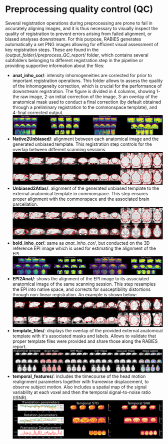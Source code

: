 # Preprocessing quality control (QC)

Several registration operations during preprocessing are prone to fail in accurately aligning images, and it is thus necessary to visually inspect the quality of registration to prevent errors arising from failed alignment, or biased analyses downstream. For this purpose, RABIES generates automatically a set PNG images allowing for efficient visual assessment of key registration steps. These are found in the *{output_folder}/preprocess_QC_report/* folder, which contains several subfolders belonging to different registration step in the pipeline or providing supportive information about the files:

- **anat_inho_cor/**: intensity inhomogeneities are corrected for prior to important registration operations. This folder allows to assess the quality of the inhomogeneity correction, which is crucial for the performance of downstream registration. The figure is divided in 4 columns, showing 1-the raw image, 2-an initial correction of the image, 3-an overlay of the anatomical mask used to conduct a final correction (by default obtained through a preliminary registration to the commonspace template), and 4-final corrected output.
![](pics/sub-MFC067_ses-1_acq-FLASH_T1w_inho_cor.png)
- **Native2Unbiased/**: alignment between each anatomical image and the generated unbiased template. This registration step controls for the overlap between different scanning sessions.
![](pics/sub-MFC067_ses-1_acq-FLASH_T1w_inho_cor_registration.png)
- **Unbiased2Atlas/**: alignment of the generated unbiased template to the external anatomical template in commonspace. This step ensures proper alignment with the commonspace and the associated brain parcellation.
![](pics/atlas_registration.png)
- **bold_inho_cor/**: same as *anat_inho_cor/*, but conducted on the 3D reference EPI image which is used for estimating the alignment of the EPI.
![](pics/sub-MFC068_ses-1_task-rest_acq-EPI_run-1_bold_inho_cor.png)
- **EPI2Anat/**: shows the alignment of the EPI image to its associated anatomical image of the same scanning session. This step resamples the EPI into native space, and corrects for susceptibility distortions through non-linear registration. An example is shown below:
![](pics/sub-MFC068_ses-1_task-rest_acq-EPI_run-1_bold_registration.png)
- **template_files/**: displays the overlap of the provided external anatomical template with it's associated masks and labels. Allows to validate that proper template files were provided and share those along the RABIES report.
![](pics/template_files.png)
- **temporal_features/**: includes the timecourse of the head motion realignment parameters together with framewise displacement, to observe subject motion. Also includes a spatial map of the signal variability at each voxel and then the temporal signal-to-noise ratio (tSNR).
![](pics/example_temporal_features.png)